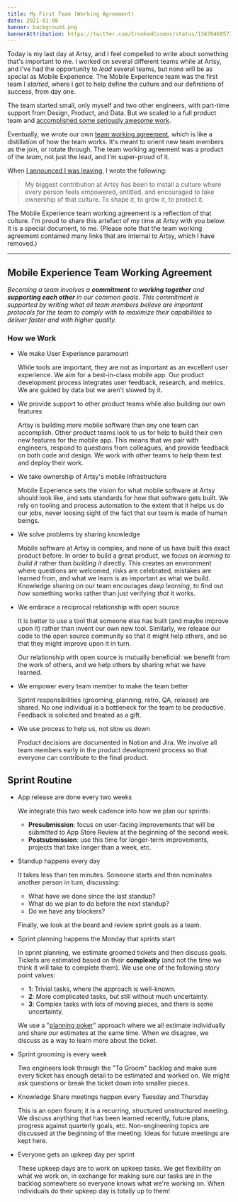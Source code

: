 ```yaml
---
title: My First Team (Working Agreement)
date: 2021-01-08
banner: background.png
bannerAttribution: https://twitter.com/CrookedCosmos/status/1347046057356759041
---
```


Today is my last day at Artsy, and I feel compelled to write about something that's important to me. I worked on several different teams while at Artsy, and I've had the opportunity to _lead_ several teams, but none will be as special as Mobile Experience. The Mobile Experience team was the first team I _started_, where I got to help define the culture and our definitions of success, from day one.

The team started small, only myself and two other engineers, with part-time support from Design, Product, and Data. But we scaled to a full product team and [accomplished some seriously awesome work](https://artsy.github.io/blog/2020/09/29/becoming-mobile-first-at-artsy/).

Eventually, we wrote our own [team working agreement](https://artsy.github.io/blog/2020/04/01/team-working-agreements/), which is like a distillation of how the team works. It's meant to orient new team members as the join, or rotate through. The team working agreement was a product of the _team_, not just the lead, and I'm super-proud of it.

When [I announced I was leaving](/blog/leaving-artsy/), I wrote the following:

> My biggest contribution at Artsy has been to install a culture where every person feels empowered, entitled, and encouraged to take ownership of that culture. To shape it, to grow it, to protect it.

The Mobile Experience team working agreement is a reflection of that culture. I'm proud to share this artefact of my time at Artsy with you below. It is a special document, to me. (Please note that the team working agreement contained many links that are internal to Artsy, which I have removed.)

---

## Mobile Experience Team Working Agreement

_Becoming a team involves a **commitment** to **working together** and **supporting each other** in our common goals. This commitment is supported by writing what all team members believe are important protocols for the team to comply with to maximize their capabilities to deliver faster and with higher quality._

### How we Work

- We make User Experience paramount

  While tools are important, they are not as important as an excellent user experience. We aim for a best-in-class mobile app. Our product development process integrates user feedback, research, and metrics. We are guided by data but we aren't slowed by it.

- We provide support to other product teams while also building our own features

  Artsy is building more mobile software than any one team can accomplish. Other product teams look to us for help to build their own new features for the mobile app. This means that we pair with engineers, respond to questions from colleagues, and provide feedback on both code and design. We work with other teams to help them test and deploy their work.

- We take ownership of Artsy's mobile infrastructure

  Mobile Experience sets the vision for what mobile software at Artsy should look like, and sets standards for how that software gets built. We rely on tooling and process automation to the extent that it helps us do our jobs, never loosing sight of the fact that our team is made of human beings.

- We solve problems by sharing knowledge

  Mobile software at Artsy is complex, and none of us have built this exact product before. In order to build a great product, we focus on _learning to build it_ rather than _building it_ directly. This creates an environment where questions are welcomed, risks are celebrated, mistakes are learned from, and what we learn is as important as what we build. Knowledge sharing on our team encourages _deep learning_, to find out _how_ something works rather than just verifying _that_ it works.

- We embrace a reciprocal relationship with open source

  It is better to use a tool that someone else has built (and maybe improve upon it) rather than invent our own new tool. Similarly, we release our code to the open source community so that it might help others, and so that they might improve upon it in turn.

  Our relationship with open source is mutually beneficial: we benefit from the work of others, and we help others by sharing what we have learned.

- We empower every team member to make the team better

  Sprint responsibilities (grooming, planning, retro, QA, release) are shared. No one individual is a bottleneck for the team to be productive. Feedback is solicited and treated as a gift.

- We use process to help us, not slow us down

  Product decisions are documented in Notion and Jira. We involve all team members early in the product development process so that everyone can contribute to the final product.

## Sprint Routine

- App release are done every two weeks

  We integrate this two week cadence into how we plan our sprints:
  - **Presubmission**: focus on user-facing improvements that will be submitted to App Store Review at the beginning of the second week.
  - **Postsubmission**: use this time for longer-term improvements, projects that take longer than a week, etc.

- Standup happens every day

  It takes less than ten minutes. Someone starts and then nominates another person in turn, discussing:
  - What have we done since the last standup?
  - What do we plan to do before the next standup?
  - Do we have any blockers?

  Finally, we look at the board and review sprint goals as a team.

- Sprint planning happens the Monday that sprints start

  In sprint planning, we estimate groomed tickets and then discuss goals. Tickets are estimated based on their **complexity** (and not the time we think it will take to complete them). We use one of the following story point values:
  - **1**: Trivial tasks, where the approach is well-known.
  - **2**: More complicated tasks, but still without much uncertainty.
  - **3**: Complex tasks with lots of moving pieces, and there is some uncertainty.

  We use a "[planning poker](https://en.wikipedia.org/wiki/Planning_poker)" approach where we all estimate individually and share our estimates at the same time. When we disagree, we discuss as a way to learn more about the ticket.

- Sprint grooming is every week

  Two engineers look through the "To Groom" backlog and make sure every ticket has enough detail to be estimated and worked on. We might ask questions or break the ticket down into smaller pieces.

- Knowledge Share meetings happen every Tuesday and Thursday

  This is an open forum; it is a recurring, structured unstructured meeting. We discuss anything that has been learned recently, future plans, progress against quarterly goals, etc. Non-engineering topics are discussed at the beginning of the meeting. Ideas for future meetings are kept here.

- Everyone gets an upkeep day per sprint

  These upkeep days are to work on upkeep tasks. We get flexibility on what we work on, in exchange for making sure our tasks are in the backlog somewhere so everyone knows what we're working on. When individuals do their upkeep day is totally up to them!
